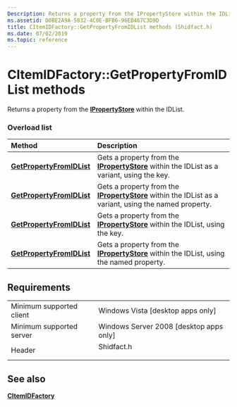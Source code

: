 ```yaml
---
Description: Returns a property from the IPropertyStore within the IDList.
ms.assetid: D0BE2A9A-5832-4C0E-BFB6-96EB467C3D9D
title: CItemIDFactory::GetPropertyFromIDList methods (Shidfact.h)
ms.date: 07/02/2019
ms.topic: reference
---
```


# CItemIDFactory::GetPropertyFromIDList methods

Returns a property from the [**IPropertyStore**](properties.IPropertyStore) within the IDList.

### Overload list



| Method                                                                        | Description                                                                                                                                   |
|:------------------------------------------------------------------------------|:----------------------------------------------------------------------------------------------------------------------------------------------|
| [**GetPropertyFromIDList**](https://msdn.microsoft.com/library/Hh289341(v=VS.85).aspx)     | Gets a property from the [**IPropertyStore**](properties.IPropertyStore) within the IDList as a variant, using the key.<br/>            |
| [**GetPropertyFromIDList**](https://msdn.microsoft.com/library/Hh289344(v=VS.85).aspx)    | Gets a property from the [**IPropertyStore**](properties.IPropertyStore) within the IDList as a variant, using the named property.<br/> |
| [**GetPropertyFromIDList**](https://msdn.microsoft.com/library/Hh289342(v=VS.85).aspx)  | Gets a property from the [**IPropertyStore**](properties.IPropertyStore) within the IDList, using the key.<br/>                         |
| [**GetPropertyFromIDList**](https://msdn.microsoft.com/library/Hh289345(v=VS.85).aspx) | Gets a property from the [**IPropertyStore**](properties.IPropertyStore) within the IDList, using the named property.<br/>              |



## Requirements



|                                     |                                                                                       |
|-------------------------------------|---------------------------------------------------------------------------------------|
| Minimum supported client<br/> | Windows Vista \[desktop apps only\]<br/>                                        |
| Minimum supported server<br/> | Windows Server 2008 \[desktop apps only\]<br/>                                  |
| Header<br/>                   | <dl> <dt>Shidfact.h</dt> </dl> |



## See also

<dl> <dt>

[**CItemIDFactory**](https://msdn.microsoft.com/library/Hh289338(v=VS.85).aspx)
</dt> </dl>

 

 





